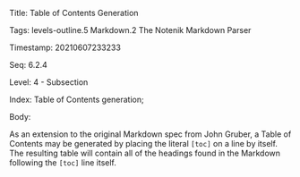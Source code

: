 Title:  Table of Contents Generation

Tags:   levels-outline.5 Markdown.2 The Notenik Markdown Parser

Timestamp: 20210607233233

Seq:    6.2.4

Level:  4 - Subsection

Index:  Table of Contents generation; 

Body: 

As an extension to the original Markdown spec from John Gruber, a Table of Contents may be generated by placing the literal ``[toc]`` on a line by itself. The resulting table will contain all of the headings found in the Markdown following the ``[toc]`` line itself. 

